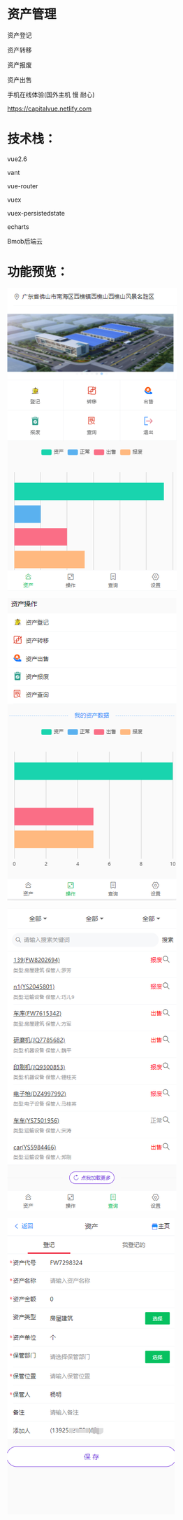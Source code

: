 # 资产管理



资产登记

资产转移

资产报废

资产出售



手机在线体验(国外主机 慢 耐心)   

https://capitalvue.netlify.com   





# 技术栈：

vue2.6

vant

vue-router

vuex 

vuex-persistedstate

echarts



Bmob后端云 







# 功能预览：

![](mdresourcefile/11.png) 



![](mdresourcefile/22.png) 

![](mdresourcefile/33.png) 



![](mdresourcefile/44.png) 

